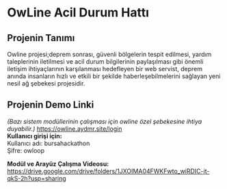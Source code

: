 # OwLine Acil Durum Hattı
## Projenin Tanımı
Owline projesi;deprem sonrası, güvenli bölgelerin tespit edilmesi, yardım taleplerinin iletilmesi ve acil durum bilgilerinin paylaşılması gibi önemli iletişim ihtiyaçlarının karşılanması hedefleyen bir web servist, deprem anında insanların hızlı ve etkili bir şekilde haberleşebilmelerini sağlayan yeni nesil ağ şebekesi projesidir.
## Projenin Demo Linki  
_(Bazı sistem modüllerinin çalışması için owline özel şebekesine ihtiya duyabilir.)_
https://owline.aydmr.site/login  
__Kullanıcı girişi için:__   
Kullanıcı adı: bursahackathon  
Şifre: owloop  

__Modül ve Arayüz Çalışma Videosu:__
https://drive.google.com/drive/folders/1JXOIMA04FWKFwto_wiRDIC-jt-qkS-2h?usp=sharing

